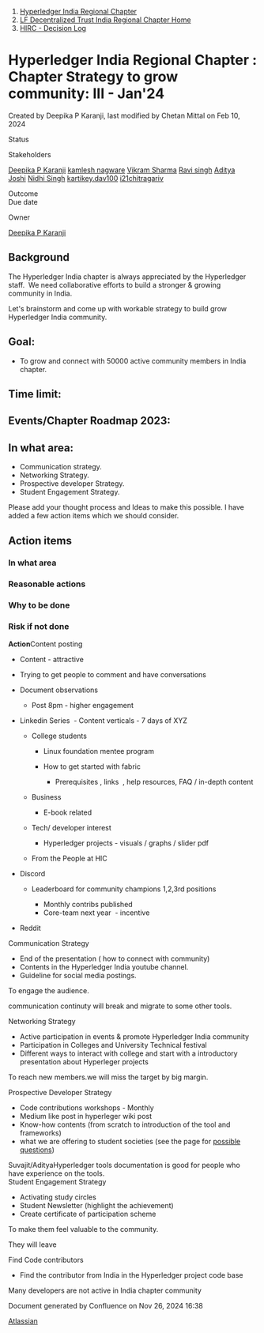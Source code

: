 1. [Hyperledger India Regional Chapter](index.html)
2. [LF Decentralized Trust India Regional Chapter Home](LF-Decentralized-Trust-India-Regional-Chapter-Home_19169282.html)
3. [HIRC - Decision Log](HIRC---Decision-Log_19169475.html)

# Hyperledger India Regional Chapter : Chapter Strategy to grow community: III - Jan'24

Created by Deepika P Karanji, last modified by Chetan Mittal on Feb 10, 2024

Status

Stakeholders

[Deepika P Karanji](https://lf-hyperledger.atlassian.net/wiki/people/712020:34119971-4220-42fd-b14f-cf9dee0205ef?ref=confluence) [kamlesh nagware](https://lf-hyperledger.atlassian.net/wiki/people/557058:8e1fc425-f938-4b39-ad13-9cd8b0ddde52?ref=confluence) [Vikram Sharma](https://lf-hyperledger.atlassian.net/wiki/people/712020:af0c3f29-e190-4dc2-9098-9266b1dc0dab?ref=confluence) [Ravi singh](https://lf-hyperledger.atlassian.net/wiki/people/6207b125f5d29a0068fd3a32?ref=confluence) [Aditya Joshi](https://lf-hyperledger.atlassian.net/wiki/people/5a5129ceb12c7029722bbcac?ref=confluence) [Nidhi Singh](https://lf-hyperledger.atlassian.net/wiki/people/712020:0f4b10ea-b6e4-43be-8d68-0fbeb9d94639?ref=confluence) [kartikey.dav100](https://lf-hyperledger.atlassian.net/wiki/people/5d5fd1d08de8420ca06d3048?ref=confluence) [i21chitragariv](https://lf-hyperledger.atlassian.net/wiki/people/61dfed8fe67ea2006b477b5c?ref=confluence) 

Outcome  
Due date

Owner

[Deepika P Karanji](https://lf-hyperledger.atlassian.net/wiki/people/712020:34119971-4220-42fd-b14f-cf9dee0205ef?ref=confluence) 

## **Background**

The Hyperledger India chapter is always appreciated by the Hyperledger staff.  We need collaborative efforts to build a stronger &amp; growing community in India.

Let's brainstorm and come up with workable strategy to build grow Hyperledger India community.

## **Goal:**

- To grow and connect with 50000 active community members in India chapter.

## **Time limit:**

## **Events/Chapter Roadmap 2023:**

## **In what area:**

- Communication strategy.
- Networking Strategy.
- Prospective developer Strategy.
- Student Engagement Strategy.

Please add your thought process and Ideas to make this possible. I have added a few action items which we should consider.

## **Action items**

### **In what area**

### **Reasonable actions**

### **Why to be done**

### Risk if not done

**Action**Content posting

- Content - attractive
- Trying to get people to comment and have conversations
- Document observations
  
  - Post 8pm - higher engagement
- Linkedin Series  - Content verticals - 7 days of XYZ
  
  - College students
    
    - Linux foundation mentee program
    - How to get started with fabric
      
      - Prerequisites , links  , help resources, FAQ / in-depth content
  - Business
    
    - E-book related
  - Tech/ developer interest
    
    - Hyperledger projects - visuals / graphs / slider pdf
  - From the People at HIC
- Discord 
  
  - Leaderboard for community champions 1,2,3rd positions
    
    - Monthly contribs published
    - Core-team next year  - incentive
- Reddit

Communication Strategy

- End of the presentation ( how to connect with community)
- Contents in the Hyperledger India youtube channel.
- Guideline for social media postings.

To engage the audience.

communication continuty will break and migrate to some other tools.

Networking Strategy

- Active participation in events &amp; promote Hyperledger India community
- Participation in Colleges and University Technical festival
- Different ways to interact with college and start with a introductory presentation about Hyperleger projects

To reach new members.we will miss the target by big margin.

Prospective Developer Strategy

- Code contributions workshops - Monthly
- Medium like post in hyperleger wiki post
- Know-how contents (from scratch to introduction of the tool and frameworks)
- what we are offering to student societies (see the page for [possible questions](Hyperledger-India---Study-Circle_19169952.html))

Suvajit/AdityaHyperledger tools documentation is good for people who have experience on the tools.   
Student Engagement Strategy

- Activating study circles
- Student Newsletter (highlight the achievement)
- Create certificate of participation scheme

To make them feel valuable to the community.

They will leave

Find Code contributors 

- Find the contributor from India in the Hyperledger project code base

Many developers are not active in India chapter community

Document generated by Confluence on Nov 26, 2024 16:38

[Atlassian](http://www.atlassian.com/)
